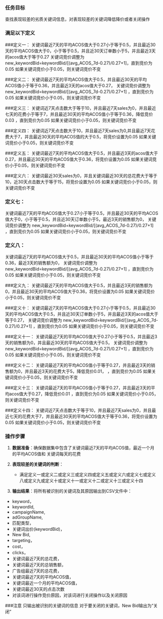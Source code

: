 ### 任务目标
查找表现较差的劣质关键词信息，对表现较差的关键词降低降价或者关闭操作

### 满足以下定义

###定义一：
关键词最近7天的平均ACOS值大于0.27小于等于0.5，并且最近30天的平均ACOS值大于0，小于等于0.5，并且近30天订单数小于5，并且最近3天的acos值大于等于0.27
关键词竞价调整为 new_keywordBid=keywordBid/[(avg_ACOS_7d-0.27)/0.27+1]，直到竞价为0.05
如果关键词竞价小于0.05，则关键词竞价不变

###定义二：
关键词最近7天的平均ACOS值大于0.5，并且最近30天的平均ACOS值小于等于0.36，并且最近3天的acos值大于0.27，
关键词竞价调整为 new_keywordBid=keywordBid/[(avg_ACOS_7d-0.27)/0.27+1] ，直到竞价为0.05
如果关键词竞价小于0.05，则关键词竞价不变

###定义三：
关键词近7天点击数大于等于10，并且最近7天sales为0，并且最近七天的花费小于等于7，并且最近30天的平均ACOS值小于等于0.36，降低竞价0.03 ，直到竞价为0.05
如果关键词竞价小于0.05，则关键词竞价不变

###定义四：
关键词近7天点击数大于10，并且最近7天sales为0,并且最近7天花费大于7，并且最近30天的平均ACOS值的大于0.5，将竞价设置为0.05
如果关键词竞价小于0.05，则关键词竞价不变

###定义五：
关键词最近7天的平均ACOS值大于0.5，并且最近3天的acos值大于0.27，并且最近30天的平均ACOS值大于0.36，将竞价设置为0.05
如果关键词竞价小于0.05，则关键词竞价不变

###定义六：
关键词最近30天sales为0，并且关键词最近30天的总花费大于等于10，近30天点击数大于等于15，将竞价设置为0.05
如果关键词竞价小于0.05，则关键词竞价不变

### 定义七：
关键词最近7天的平均ACOS值大于0.27小于等于0.5，并且最近30天的平均ACOS值大于0，小于等于0.5，并且近30天订单数小于5，最近3天的销售额为0，
关键词竞价调整为 new_keywordBid=keywordBid/[(avg_ACOS_7d-0.27)/0.27+1] ，直到竞价为0.05
如果关键词竞价小于0.05，则关键词竞价不变

### 定义八：
关键词最近7天的平均ACOS值大于0.5，并且最近30天的平均ACOS值小于等于0.36，最近3天的销售额为0，
关键词竞价调整为 new_keywordBid=keywordBid/[(avg_ACOS_7d-0.27)/0.27+1] ，直到竞价为0.05
如果关键词竞价小于0.05，则关键词竞价不变

###定义九：
关键词最近7天的平均ACOS值大于0.5，并且最近3天的销售额为0，并且最近30天的平均ACOS值大于0.36，将竞价设置为0.05
如果关键词竞价小于0.05，则关键词竞价不变

###定义十：
关键词最近7天的平均ACOS值大于0.27小于等于0.5，并且最近30天的平均ACOS值大于0.5，并且近30天订单数小于5，并且最近3天的acos值大于等于0.27，
关键词竞价调整为 new_keywordBid=keywordBid/[(avg_ACOS_7d-0.27)/0.27+1] ，直到竞价为0.05
如果关键词竞价小于0.05，则关键词竞价不变

###定义十一：
关键词最近7天的平均ACOS值大于0.27小于等于0.5，并且最近3天的销售额为0，并且最近30天的平均ACOS值大于0.5，
关键词竞价调整为 new_keywordBid=keywordBid/[(avg_ACOS_7d-0.27)/0.27+1] ，直到竞价为0.05
如果关键词竞价小于0.05，则关键词竞价不变

###定义十二：
关键词最近7天的平均ACOS值小于等于0.27，并且最近3天的销售额为0，并且最近3天的花费大于5，降低竞价0.01， ，直到竞价为0.05
如果关键词竞价小于0.05，则关键词竞价不变

###定义十三：
关键词最近7天的平均ACOS值小于等于0.27，并且最近3天的平均acos值大于0.27，降低竞价0.01 ，直到竞价为0.05
如果关键词竞价小于0.05，则关键词竞价不变

###定义十四：
关键词近7天点击数大于等于10，并且最近7天sales为0，并且最近七天的花费大于7，并且最近30天的平均ACOS值大于等于0.36，将竞价设置为0.05
如果关键词竞价小于0.05，则关键词竞价不变

### 操作步骤
1. **数据准备**：确保数据集中包含了关键词最近7天的平均ACOS值，最近一个月的平均ACOS值和
关键词每天的花费

2. **表现较差的关键词的判断**：
   - 满足定义一或定义二或定义三或定义四或定义五或定义六或定义七或定义八或定义九或定义十或定义十一或定义十二或定义十三或定义十四

3. **输出结果**：将所有被识别的关键词及其原因输出到CSV文件中：
  -  keyword，
  -  keywordId,
  -  campaignName,
  -  adGroupName,
  -  匹配类型，
  -  关键词出价(keywordBid)，
  -  New Bid,
  -  targeting，
  -  cost，
  -  clicks，
  -   关键词最近7天的总花费，
  -   关键词最近7天的总销售额，
  -   广告组最近7天的总花费，
  -   关键词最近7天的平均ACOS值，
  -   关键词最近一个月的平均ACOS值，
  - 关键词最近30天的点击次数
  - 对该词进行操作竞价原因，对该词进行关闭操作以及关闭原因

###注意
只输出被识别的关键词的信息
对于要关闭的关键词，New Bid输出为“关闭”
